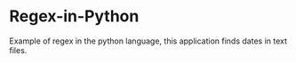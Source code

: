 # Regex-in-Python
Example of regex in the python language, this application finds dates in text files.
